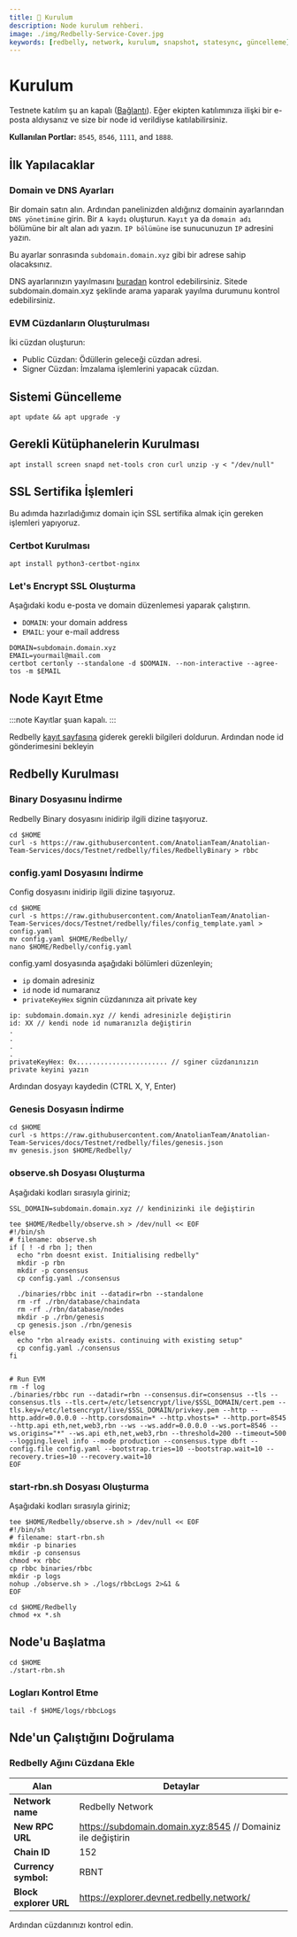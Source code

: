 ```yaml
---
title: 💾 Kurulum
description: Node kurulum rehberi.
image: ./img/Redbelly-Service-Cover.jpg
keywords: [redbelly, network, kurulum, snapshot, statesync, güncelleme]
---
```


# Kurulum

Testnete katılım şu an kapalı ([Bağlantı](https://vine.redbelly.network/nds-node-running#apply)). Eğer ekipten katılımınıza ilişki bir e-posta aldıysanız ve size bir node id verildiyse katılabilirsiniz.

**Kullanılan Portlar:** `8545`, `8546`, `1111`, and `1888`.

## İlk Yapılacaklar

### Domain ve DNS Ayarları
Bir domain satın alın. Ardından panelinizden aldığınız domainin ayarlarından `DNS yönetimine` girin. Bir `A kaydı` oluşturun. `Kayıt` ya da `domain adı` bölümüne bir alt alan adı yazın. `IP bölümüne` ise sunucunuzun `IP` adresini yazın. 

Bu ayarlar sonrasında `subdomain.domain.xyz` gibi bir adrese sahip olacaksınız.

DNS ayarlarınızın yayılmasını [buradan](https://dnschecker.org/) kontrol edebilirsiniz. Sitede subdomain.domain.xyz şeklinde arama yaparak yayılma durumunu kontrol edebilirsiniz.

### EVM Cüzdanların Oluşturulması
İki cüzdan oluşturun:
* Public Cüzdan: Ödüllerin geleceği cüzdan adresi.
* Signer Cüzdan: İmzalama işlemlerini yapacak cüzdan.

## Sistemi Güncelleme
```shell
apt update && apt upgrade -y
```

## Gerekli Kütüphanelerin Kurulması
```shell
apt install screen snapd net-tools cron curl unzip -y < "/dev/null"
```

## SSL Sertifika İşlemleri
Bu adımda hazırladığımız domain için SSL sertifika almak için gereken işlemleri yapıyoruz.

### Certbot Kurulması

```shell
apt install python3-certbot-nginx
```

### Let's Encrypt SSL Oluşturma
Aşağıdaki kodu e-posta ve domain düzenlemesi yaparak çalıştırın.
* `DOMAIN`: your domain address
* `EMAIL`: your e-mail address
```shell
DOMAIN=subdomain.domain.xyz
EMAIL=yourmail@mail.com
certbot certonly --standalone -d $DOMAIN. --non-interactive --agree-tos -m $EMAIL
```

## Node Kayıt Etme
:::note
Kayıtlar şuan kapalı. 
:::

Redbelly [kayıt sayfasına](https://vine.redbelly.network/nds-node-register) giderek gerekli bilgileri doldurun. Ardından node id gönderimesini bekleyin


## Redbelly Kurulması

### Binary Dosyasınu İndirme
Redbelly Binary dosyasını inidirip ilgili dizine taşıyoruz.
```shell
cd $HOME
curl -s https://raw.githubusercontent.com/AnatolianTeam/Anatolian-Team-Services/docs/Testnet/redbelly/files/RedbellyBinary > rbbc
```

### config.yaml Dosyasını İndirme
Config dosyasını inidirip ilgili dizine taşıyoruz.
```shell
cd $HOME
curl -s https://raw.githubusercontent.com/AnatolianTeam/Anatolian-Team-Services/docs/Testnet/redbelly/files/config_template.yaml > config.yaml
mv config.yaml $HOME/Redbelly/
nano $HOME/Redbelly/config.yaml
```
config.yaml dosyasında aşağıdaki bölümleri düzenleyin;
* `ip` domain adresiniz 
* `id` node id numaranız
* `privateKeyHex` signin cüzdanınıza ait private key 
```shell
ip: subdomain.domain.xyz // kendi adresinizle değiştirin
id: XX // kendi node id numaranızla değiştirin
.
.
.
.
privateKeyHex: 0x....................... // sginer cüzdanınızın private keyini yazın
```

Ardından dosyayı kaydedin (CTRL X, Y, Enter)


### Genesis Dosyasın İndirme
```shell
cd $HOME
curl -s https://raw.githubusercontent.com/AnatolianTeam/Anatolian-Team-Services/docs/Testnet/redbelly/files/genesis.json
mv genesis.json $HOME/Redbelly/
```


### observe.sh Dosyası Oluşturma
Aşağıdaki kodları sırasıyla giriniz;
```shell
SSL_DOMAIN=subdomain.domain.xyz // kendinizinki ile değiştirin
```

```shell
tee $HOME/Redbelly/observe.sh > /dev/null << EOF
#!/bin/sh
# filename: observe.sh
if [ ! -d rbn ]; then
  echo "rbn doesnt exist. Initialising redbelly"
  mkdir -p rbn
  mkdir -p consensus
  cp config.yaml ./consensus

  ./binaries/rbbc init --datadir=rbn --standalone
  rm -rf ./rbn/database/chaindata
  rm -rf ./rbn/database/nodes
  mkdir -p ./rbn/genesis
  cp genesis.json ./rbn/genesis
else
  echo "rbn already exists. continuing with existing setup"
  cp config.yaml ./consensus
fi


# Run EVM
rm -f log
./binaries/rbbc run --datadir=rbn --consensus.dir=consensus --tls --consensus.tls --tls.cert=/etc/letsencrypt/live/$SSL_DOMAIN/cert.pem --tls.key=/etc/letsencrypt/live/$SSL_DOMAIN/privkey.pem --http --http.addr=0.0.0.0 --http.corsdomain=* --http.vhosts=* --http.port=8545 --http.api eth,net,web3,rbn --ws --ws.addr=0.0.0.0 --ws.port=8546 --ws.origins="*" --ws.api eth,net,web3,rbn --threshold=200 --timeout=500 --logging.level info --mode production --consensus.type dbft --config.file config.yaml --bootstrap.tries=10 --bootstrap.wait=10 --recovery.tries=10 --recovery.wait=10
EOF
```

### start-rbn.sh Dosyası Oluşturma
Aşağıdaki kodları sırasıyla giriniz;

```shell
tee $HOME/Redbelly/observe.sh > /dev/null << EOF
#!/bin/sh
# filename: start-rbn.sh
mkdir -p binaries
mkdir -p consensus
chmod +x rbbc
cp rbbc binaries/rbbc
mkdir -p logs
nohup ./observe.sh > ./logs/rbbcLogs 2>&1 &
EOF
```

```shell
cd $HOME/Redbelly
chmod +x *.sh
```

## Node'u Başlatma
```shell
cd $HOME
./start-rbn.sh
```

### Logları Kontrol Etme
```shell
tail -f $HOME/logs/rbbcLogs
```

## Nde'un Çalıştığını Doğrulama

### Redbelly Ağını Cüzdana Ekle
| Alan | Detaylar |
| ------------ | ------------ |
| **Network name** | Redbelly Network |
| **New RPC URL** | https://subdomain.domain.xyz:8545 // Domainiz ile değiştirin |
| **Chain ID** | 152 |
| **Currency symbol:** | RBNT |
| **Block explorer URL** | https://explorer.devnet.redbelly.network/ |


Ardından cüzdanınızı kontrol edin. 


